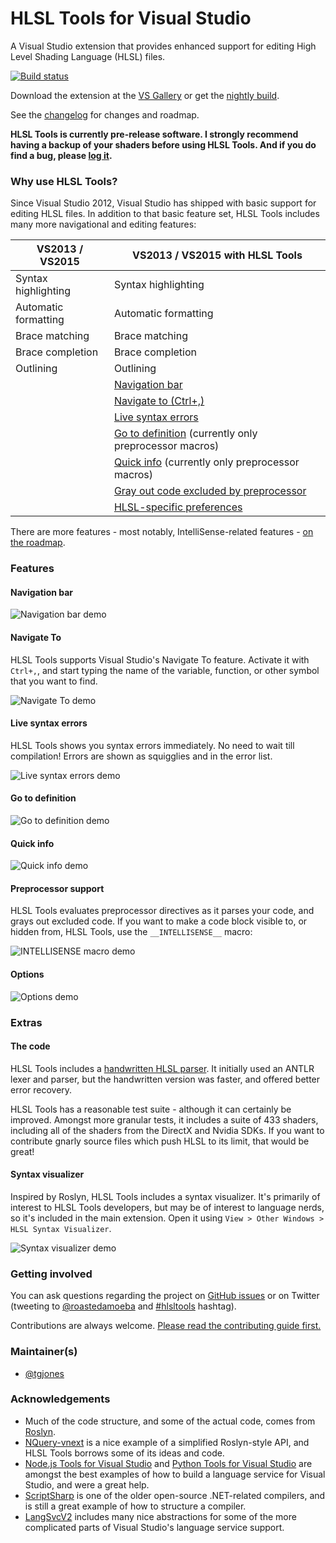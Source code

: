 # HLSL Tools for Visual Studio

A Visual Studio extension that provides enhanced support for editing High Level Shading Language (HLSL) files.

[![Build status](https://ci.appveyor.com/api/projects/status/4ykbwleeg5c8o1l4?svg=true)](https://ci.appveyor.com/project/tgjones/hlsltools)

Download the extension at the [VS Gallery]() or get the [nightly build](http://vsixgallery.com/extension/7def6c01-a05e-42e6-953d-3fdea1891737/).

See the [changelog](CHANGELOG.md) for changes and roadmap.

**HLSL Tools is currently pre-release software. I strongly recommend having a backup of your shaders before using HLSL Tools.
And if you do find a bug, please [log it](https://github.com/tgjones/HlslTools/issues).**

### Why use HLSL Tools?

Since Visual Studio 2012, Visual Studio has shipped with basic support for editing HLSL files.
In addition to that basic feature set, HLSL Tools includes many more navigational and editing features:

| VS2013 / VS2015      | VS2013 / VS2015 with HLSL Tools |
| -------------------- | ------------------------------- |
| Syntax highlighting  | Syntax highlighting             |
| Automatic formatting | Automatic formatting            |
| Brace matching       | Brace matching                  |
| Brace completion     | Brace completion                |
| Outlining            | Outlining                       |
|                      | [Navigation bar](#navigation-bar) |
|                      | [Navigate to (Ctrl+,)](#navigate-to) |
|                      | [Live syntax errors](#live-syntax-errors) |
|                      | [Go to definition](#go-to-definition) (currently only preprocessor macros) |
|                      | [Quick info](#quick-info) (currently only preprocessor macros) |
|                      | [Gray out code excluded by preprocessor](#preprocessor-support) |
|                      | [HLSL-specific preferences](#options) |

There are more features - most notably, IntelliSense-related features - [on the roadmap](CHANGELOG.md).

### Features

#### Navigation bar

![Navigation bar demo](art/navigation-bar.gif)

#### Navigate To

HLSL Tools supports Visual Studio's Navigate To feature. Activate it with `Ctrl+,`, and start typing the name
of the variable, function, or other symbol that you want to find.

![Navigate To demo](art/navigate-to.gif)

#### Live syntax errors

HLSL Tools shows you syntax errors immediately. No need to wait till compilation!
Errors are shown as squigglies and in the error list.

![Live syntax errors demo](art/live-syntax-errors.gif)

#### Go to definition

![Go to definition demo](art/go-to-definition.gif)

#### Quick info

![Quick info demo](art/quick-info.gif)

#### Preprocessor support

HLSL Tools evaluates preprocessor directives as it parses your code, and grays out excluded code.
If you want to make a code block visible to, or hidden from, HLSL Tools, use the `__INTELLISENSE__` macro:

![__INTELLISENSE__ macro demo](art/intellisense-macro.gif)

#### Options

![Options demo](art/options.gif)

### Extras

#### The code

HLSL Tools includes a [handwritten HLSL parser](https://github.com/tgjones/HlslTools/blob/master/src/HlslTools).
It initially used an ANTLR lexer and parser,
but the handwritten version was faster, and offered better error recovery.

HLSL Tools has a reasonable test suite - although it can certainly be improved. Amongst more granular tests,
it includes a suite of 433 shaders, including all of the shaders from the DirectX and Nvidia SDKs.
If you want to contribute gnarly source files which push HLSL to its limit, that would be great!

#### Syntax visualizer

Inspired by Roslyn, HLSL Tools includes a syntax visualizer. It's primarily of interest to HLSL Tools developers,
but may be of interest to language nerds, so it's included in the main extension. Open it using `View > Other Windows > HLSL Syntax Visualizer`.

![Syntax visualizer demo](art/syntax-visualizer.gif)

### Getting involved

You can ask questions regarding the project on [GitHub issues](https://github.com/tgjones/HlslTools/issues)
or on Twitter (tweeting to [@roastedamoeba](https://twitter.com/roastedamoeba) and
[#hlsltools](https://twitter.com/hashtag/hlsltools) hashtag).

Contributions are always welcome. [Please read the contributing guide first.](CONTRIBUTING.md)

### Maintainer(s)

* [@tgjones](https://github.com/tgjones)

### Acknowledgements

* Much of the code structure, and some of the actual code, comes from [Roslyn](https://github.com/dotnet/roslyn).
* [NQuery-vnext](https://github.com/terrajobst/nquery-vnext) is a nice example of a simplified Roslyn-style API,
  and HLSL Tools borrows some of its ideas and code.
* [Node.js Tools for Visual Studio](https://github.com/Microsoft/nodejstools) and
  [Python Tools for Visual Studio](https://github.com/Microsoft/PTVS) are amongst the best examples of how to build
  a language service for Visual Studio, and were a great help.
* [ScriptSharp](https://github.com/nikhilk/scriptsharp) is one of the older open-source .NET-related compilers,
  and is still a great example of how to structure a compiler.
* [LangSvcV2](https://github.com/tunnelvisionlabs/LangSvcV2) includes many nice abstractions for some of the more
  complicated parts of Visual Studio's language service support.
  